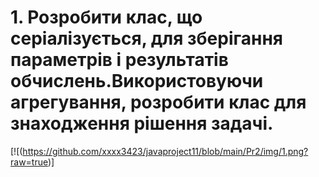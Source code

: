 # 1. Розробити клас, що серіалізується, для зберігання параметрів і результатів обчислень.Використовуючи агрегування, розробити клас для знаходження рішення задачі. 
[![(https://github.com/xxxx3423/javaproject11/blob/main/Pr2/img/1.png?raw=true)]

